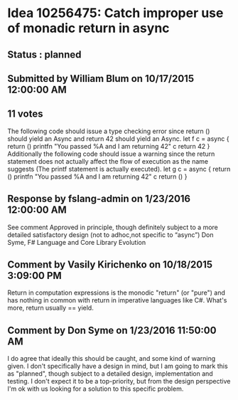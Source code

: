 # Idea 10256475: Catch improper use of monadic return in async #

## Status : planned

## Submitted by William Blum on 10/17/2015 12:00:00 AM

## 11 votes

The following code should issue a type checking error since return () should yield an Async<unit> and return 42 should yield an Async<int>.
let f c =
async {
return ()
printfn "You passed %A and I am returning 42" c
return 42
}
Additionally the following code should issue a warning since the return statement does not actually affect the flow of execution as the name suggests (The printf statement is actually executed).
let g c =
async {
return ()
printfn "You passed %A and I am returning 42" c
return ()
}

## Response by fslang-admin on 1/23/2016 12:00:00 AM

See comment
Approved in principle, though definitely subject to a more detailed satisfactory design (not to adhoc,not specific to “async”)
Don Syme, F# Language and Core Library Evolution


## Comment by Vasily Kirichenko on 10/18/2015 3:09:00 PM

Return in computation expressions is the monodic "return" (or "pure") and has nothing in common with return in imperative languages like C#. What's more, return usually == yield.

## Comment by Don Syme on 1/23/2016 11:50:00 AM

I do agree that ideally this should be caught, and some kind of warning given.
I don't specifically have a design in mind, but I am going to mark this as "planned", though subject to a detailed design, implementation and testing. I don't expect it to be a top-priority, but from the design perspective I'm ok with us looking for a solution to this specific problem.
